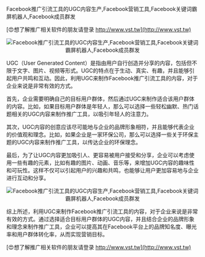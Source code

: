 Facebook推广引流工具的UGC内容生产,Facebook营销工具,Facebook关键词霸屏机器人,Facebook成员群发

[😍想了解推广相关软件的朋友请登录 http://www.vst.tw](http://www.vst.tw)

 <center><img src="https://vst.tw/MP4/tuiguang/png/8.png" alt="Facebook推广引流工具的UGC内容生产,Facebook营销工具,Facebook关键词霸屏机器人,Facebook成员群发"></center>

UGC（User Generated Content）是指由用户自行创造并分享的内容，包括但不限于文字、图片、视频等形式。UGC的特点在于生动、真实、有趣，并且能够引起用户共鸣和互动。因此，利用UGC来制作Facebook推广引流工具的内容，对于企业来说是非常有效的方式。

首先，企业需要明确自己的目标用户群体，然后通过UGC来制作适合该用户群体的内容。比如，如果目标用户群体是年轻人，那么可以选择一些轻松幽默、热门话题相关的UGC内容来制作推广工具，以吸引年轻人的注意力。

其次，UGC内容的创意应该尽可能地与企业的品牌形象相符，并且能够代表企业的价值观和理念。比如，如果企业是一家环保公司，那么可以选择一些关于环保主题的UGC内容来制作推广工具，以传达企业的环保理念。

最后，为了让UGC内容更加吸引人、更容易被用户接受和分享，企业可以考虑使用一些有趣的元素，比如有趣的图片、动画、音乐等，来增加UGC内容的趣味性和可玩性。这样不仅可以引起用户的兴趣和共鸣，也能够让用户更加容易地与企业进行互动和分享。

 <center><img src="https://vst.tw/MP4/tuiguang/png/3.png" alt="Facebook推广引流工具的UGC内容生产,Facebook营销工具,Facebook关键词霸屏机器人,Facebook成员群发"></center>

综上所述，利用UGC来制作Facebook推广引流工具的内容，对于企业来说是非常有效的方式。通过选择适合目标用户群体的UGC内容，并且结合企业的品牌形象和理念来制作推广工具，企业可以提高其在Facebook平台上的品牌知名度、曝光率和用户群体转化率，从而实现营销目标。

[😍想了解推广相关软件的朋友请登录 http://www.vst.tw](http://www.vst.tw)



